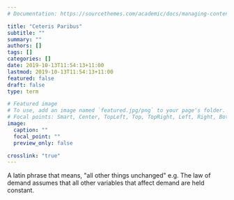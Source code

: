 ```yaml
---
# Documentation: https://sourcethemes.com/academic/docs/managing-content/

title: "Ceteris Paribus"
subtitle: ""
summary: ""
authors: []
tags: []
categories: []
date: 2019-10-13T11:54:13+11:00
lastmod: 2019-10-13T11:54:13+11:00
featured: false
draft: false
type: term

# Featured image
# To use, add an image named `featured.jpg/png` to your page's folder.
# Focal points: Smart, Center, TopLeft, Top, TopRight, Left, Right, BottomLeft, Bottom, BottomRight.
image:
  caption: ""
  focal_point: ""
  preview_only: false

crosslink: "true"
---
```

A latin phrase that means, "all other things unchanged" e.g. The law of demand assumes that all other variables that affect demand are held constant.
